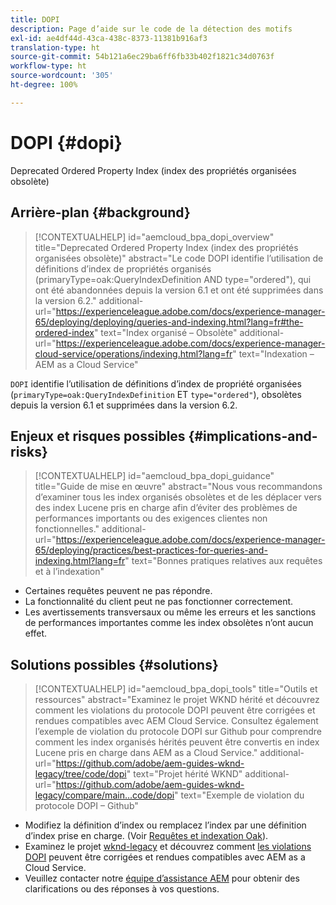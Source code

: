 ```yaml
---
title: DOPI
description: Page d’aide sur le code de la détection des motifs
exl-id: ae4df44d-43ca-438c-8373-11381b916af3
translation-type: ht
source-git-commit: 54b121a6ec29ba6ff6fb33b402f1821c34d0763f
workflow-type: ht
source-wordcount: '305'
ht-degree: 100%

---
```


# DOPI {#dopi}

Deprecated Ordered Property Index (index des propriétés organisées obsolète)

## Arrière-plan {#background}

>[!CONTEXTUALHELP]
>id="aemcloud_bpa_dopi_overview"
>title="Deprecated Ordered Property Index (index des propriétés organisées obsolète)"
>abstract="Le code DOPI identifie l’utilisation de définitions d’index de propriétés organisés (primaryType=oak:QueryIndexDefinition AND type=&quot;ordered&quot;), qui ont été abandonnées depuis la version 6.1 et ont été supprimées dans la version 6.2."
>additional-url="https://experienceleague.adobe.com/docs/experience-manager-65/deploying/deploying/queries-and-indexing.html?lang=fr#the-ordered-index" text="Index organisé – Obsolète"
>additional-url="https://experienceleague.adobe.com/docs/experience-manager-cloud-service/operations/indexing.html?lang=fr" text="Indexation – AEM as a Cloud Service"

`DOPI` identifie l’utilisation de définitions d’index de propriété organisées (`primaryType=oak:QueryIndexDefinition` ET `type="ordered"`), obsolètes depuis la version 6.1 et supprimées dans la version 6.2.

## Enjeux et risques possibles {#implications-and-risks}

>[!CONTEXTUALHELP]
>id="aemcloud_bpa_dopi_guidance"
>title="Guide de mise en œuvre"
>abstract="Nous vous recommandons d’examiner tous les index organisés obsolètes et de les déplacer vers des index Lucene pris en charge afin d’éviter des problèmes de performances importants ou des exigences clientes non fonctionnelles."
>additional-url="https://experienceleague.adobe.com/docs/experience-manager-65/deploying/practices/best-practices-for-queries-and-indexing.html?lang=fr" text="Bonnes pratiques relatives aux requêtes et à l’indexation"

* Certaines requêtes peuvent ne pas répondre.
* La fonctionnalité du client peut ne pas fonctionner correctement.
* Les avertissements transversaux ou même les erreurs et les sanctions de performances importantes comme les index obsolètes n’ont aucun effet.

## Solutions possibles {#solutions}

>[!CONTEXTUALHELP]
>id="aemcloud_bpa_dopi_tools"
>title="Outils et ressources"
>abstract="Examinez le projet WKND hérité et découvrez comment les violations du protocole DOPI peuvent être corrigées et rendues compatibles avec AEM Cloud Service. Consultez également l’exemple de violation du protocole DOPI sur Github pour comprendre comment les index organisés hérités peuvent être convertis en index Lucene pris en charge dans AEM as a Cloud Service."
>additional-url="https://github.com/adobe/aem-guides-wknd-legacy/tree/code/dopi" text="Projet hérité WKND"
>additional-url="https://github.com/adobe/aem-guides-wknd-legacy/compare/main...code/dopi" text="Exemple de violation du protocole DOPI – Github"

* Modifiez la définition d’index ou remplacez l’index par une définition d’index prise en charge. (Voir [Requêtes et indexation Oak](https://experienceleague.adobe.com/docs/experience-manager-65/deploying/deploying/queries-and-indexing.html?lang=fr)).
* Examinez le projet [wknd-legacy](https://github.com/adobe/aem-guides-wknd-legacy/tree/code/dopi) et découvrez comment [les violations DOPI](https://github.com/adobe/aem-guides-wknd-legacy/compare/main...code/dopi) peuvent être corrigées et rendues compatibles avec AEM as a Cloud Service.
* Veuillez contacter notre [équipe d’assistance AEM](https://helpx.adobe.com/fr/enterprise/using/support-for-experience-cloud.html) pour obtenir des clarifications ou des réponses à vos questions.

